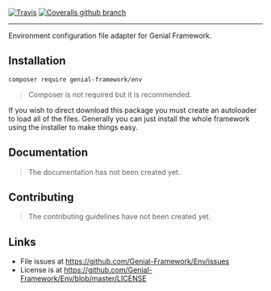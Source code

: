[![Travis](https://img.shields.io/travis/Genial-Framework/Env.svg?style=flat)](https://travis-ci.org/Genial-Framework/Env) [![Coveralls github branch](https://img.shields.io/coveralls/github/Genial-Framework/Env/master.svg?style=flat)](https://coveralls.io/github/Genial-Framework/Env?branch=master)

-------
Environment configuration file adapter for Genial Framework.

## Installation

```
composer require genial-framework/env
```

> Composer is not required but it is recommended.

If you wish to direct download this package you must create an autoloader to load all of the files. Generally you can just install the whole framework using the installer to make things easy.

## Documentation
> The documentation has not been created yet.

## Contributing
> The contributing guidelines have not been created yet.

## Links
- File issues at https://github.com/Genial-Framework/Env/issues
- License is at https://github.com/Genial-Framework/Env/blob/master/LICENSE
